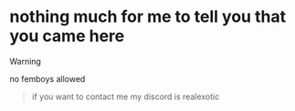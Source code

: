 # nothing much for me to tell you that you came here

> [!WARNING]
> no femboys allowed

> if you want to contact me my discord is realexotic
